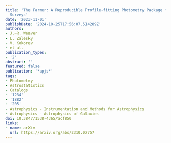 ```yaml
---
title: 'The Farmer: A Reproducible Profile-fitting Photometry Package for Deep Galaxy
  Surveys'
date: '2023-11-01'
publishDate: '2024-10-25T17:56:07.514289Z'
authors:
- J.~R. Weaver
- L. Zalesky
- V. Kokorev
- et al.
publication_types:
- '2'
abstract: ''
featured: false
publication: '*apjs*'
tags:
- Photometry
- Astrostatistics
- Catalogs
- '1234'
- '1882'
- '205'
- Astrophysics - Instrumentation and Methods for Astrophysics
- Astrophysics - Astrophysics of Galaxies
doi: 10.3847/1538-4365/acf850
links:
- name: arXiv
  url: https://arxiv.org/abs/2310.07757
---
```

